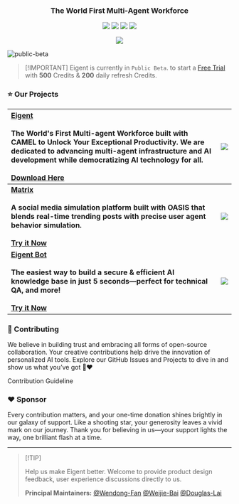 <a name="readme-top"></a>

<div align="center">

<picture>
  <source media="(prefers-color-scheme: dark)" srcset="https://eigent-ai.github.io/.github/assets/logo-dark.png>
  <img height="90" src="https://eigent-ai.github.io/.github/assets/logo-light.png">
</picture>

### The World First Multi-Agent Workforce

[![][discord-shield]][discord-link]
[![][github-star]][eigent-github]
[![][social-x-shield]][social-x-link]
[![][sponsor-shield]][sponsor-link]

![](https://eigent-ai.github.io/.github/assets/seperator.png)


</div>


![public-beta](https://eigent-ai.github.io/.github/assets/banner.png)

> \[!IMPORTANT]
> Eigent is currently in `Public Beta`. to start a [Free Trial](https://eigent.ai) with **500** Credits & **200** daily refresh Credits.

### ⭐️ Our Projects

| [**Eigent**][eigent-website]<br/><br/>The World's First Multi-agent Workforce built with CAMEL to Unlock Your Exceptional Productivity. We are dedicated to advancing multi-agent infrastructure and AI development while democratizing AI technology for all.<br/><br/>[Download Here][eigent-website] | [![][eigent-cover]][eigent-github]   |
| :----------------------------------------------------------------------------------------------------------------------------------------------------------------------------------------------------------------------------------------------------------------------------------------------------------- | :----------------------------------------- |
| [**Matrix**][matrix-website]<br/><br/>**A social media simulation platform built with OASIS that blends real-time trending posts with precise user agent behavior simulation.**<br/><br/>[**Try it Now**][matrix-website]                                                                           | [![][matrix-cover]][matrix-website] |
| [**Eigent Bot**][eigentbot-website]<br/><br/>**The easiest way to build a secure & efficient AI knowledge base in just 5 seconds—perfect for technical QA, and more!**<br/><br/>[**Try it Now**][eigentbot-website]  | [![][eigentbot-cover]][eigentbot-website] |


### 🤝 Contributing

We believe in building trust and embracing all forms of open-source collaboration. Your creative contributions help drive the innovation of personalized AI tools. Explore our GitHub Issues and Projects to dive in and show us what you’ve got 🤝❤️

Contribution Guideline

### ❤️ Sponsor

Every contribution matters, and your one-time donation shines brightly in our galaxy of support. Like a shooting star, your generosity leaves a vivid mark on our journey. Thank you for believing in us—your support lights the way, one brilliant flash at a time.


---

> \[!TIP]
>
> Help us make Eigent better. Welcome to provide product design feedback, user experience discussions directly to us.
>
> **Principal Maintainers:** [@Wendong-Fan](https://github.com/Wendong-Fan) [@Weijie-Bai](https://github.com/Pakchoioioi) [@Douglas-Lai]()

<!-- LINK GROUP -->

[discord-link]: https://discord.camel-ai.org
[discord-shield]: https://img.shields.io/discord/1127171173982154893?color=5865F2&label=discord&labelColor=gray&logo=discord&logoColor=white&style=plastic


[eigent-github]: https://github.com/eigent-ai/Eigent-desktop
[github-star]: https://img.shields.io/github/stars/eigent-ai?color=F5F4F0&labelColor=gray&style=plastic&logo=github


[eigent-github]: https://github.com/eigent-ai/eigent-desktop


[social-x-link]: https://x.com/Eigent-AI
[social-x-shield]: https://img.shields.io/badge/-%40Eigent_AI-white?labelColor=gray&logo=x&logoColor=white&style=plastic

[sponsor-link]: https://github.com/sponsors/eigent-ai
[sponsor-shield]: https://img.shields.io/badge/-Sponsor%20Eigent-1d1d1d?logo=github&logoColor=white&style=plastic

[eigent-cover]:https://eigent-ai.github.io/.github/assets/eigent.png
[eigentbot-cover]:https://eigent-ai.github.io/.github/assets/eigentbot.png
[matrix-cover]:https://eigent-ai.github.io/.github/assets/matrix.png
[eigent-website]:www.eigent.ai
[eigentbot-website]:www.bot.eigent.ai
[matrix-website]:www.matrix.eigent.ai